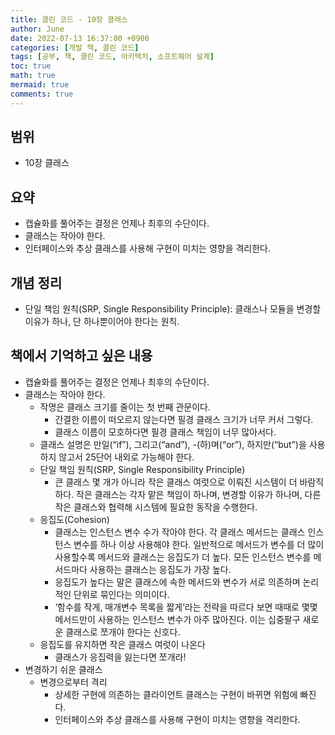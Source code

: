 ```yaml
---
title: 클린 코드 - 10장 클래스
author: June
date: 2022-07-13 16:37:00 +0900
categories: [개발 책, 클린 코드]
tags: [공부, 책, 클린 코드, 아키텍처, 소프트웨어 설계]
toc: true
math: true
mermaid: true
comments: true
---
```

## 범위

- 10장 클래스

## 요약

- 캡슐화를 풀어주는 결정은 언제나 최후의 수단이다.
- 클래스는 작아야 한다.
- 인터페이스와 추상 클래스를 사용해 구현이 미치는 영향을 격리한다. 

## 개념 정리

- 단일 책임 원칙(SRP, Single Responsibility Principle): 클래스나 모듈을 변경할 이유가 하나, 단 하나뿐이어야 한다는 원칙.

## 책에서 기억하고 싶은 내용

- 캡슐화를 풀어주는 결정은 언제나 최후의 수단이다.
- 클래스는 작아야 한다.
  - 작명은 클래스 크기를 줄이는 첫 번째 관문이다.
    - 간결한 이름이 떠오르지 않는다면 필경 클래스 크기가 너무 커서 그렇다.
    - 클래스 이름이 모호하다면 필경 클래스 책임이 너무 많아서다.
  - 클래스 설명은 만일(“if”), 그리고(“and”), -(하)며(“or”), 하지만(“but”)을 사용하지 않고서 25단어 내외로 가능해야 한다.
  - 단일 책임 원칙(SRP, Single Responsibility Principle)
    - 큰 클래스 몇 개가 아니라 작은 클래스 여럿으로 이뤄진 시스템이 더 바람직하다. 작은 클래스는 각자 맡은 책임이 하나며, 변경할 이유가 하나며, 다른 작은 클래스와 협력해 시스템에 필요한 동작을 수행한다.
  - 응집도(Cohesion)
    - 클래스는 인스턴스 변수 수가 작아야 한다. 각 클래스 메서드는 클래스 인스턴스 변수를 하나 이상 사용해야 한다. 일반적으로 메서드가 변수를 더 많이 사용할수록 메서드와 클래스는 응집도가 더 높다. 모든 인스턴스 변수를 메서드마다 사용하는 클래스는 응집도가 가장 높다.
    - 응집도가 높다는 말은 클래스에 속한 메서드와 변수가 서로 의존하며 논리적인 단위로 묶인다는 의미이다.
    - ‘함수를 작게, 매개변수 목록을 짧게’라는 전략을 따르다 보면 때때로 몇몇 메서드만이 사용하는 인스턴스 변수가 아주 많아진다. 이는 십중팔구 새로운 클래스로 쪼개야 한다는 신호다.
  - 응집도를 유지하면 작은 클래스 여럿이 나온다
    - 클래스가 응집력을 잃는다면 쪼개라!
- 변경하기 쉬운 클래스
  - 변경으로부터 격리
    - 상세한 구현에 의존하는 클라이언트 클래스는 구현이 바뀌면 위험에 빠진다.
    - 인터페이스와 추상 클래스를 사용해 구현이 미치는 영향을 격리한다.
